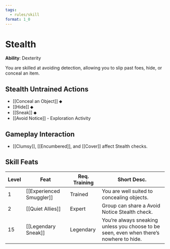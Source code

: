 ```yaml
---
tags:
  - rules/skill
format: 1_0
---
```

# Stealth

**Ability**: Dexterity

You are skilled at avoiding detection, allowing you to slip past foes, hide, or conceal an item.

## Stealth Untrained Actions

- [[Conceal an Object]] ⬥
- [[Hide]] ⬥
- [[Sneak]] ⬥
- [[Avoid Notice]] - Exploration Activity

## Gameplay Interaction

- [[Clumsy]], [[Encumbered]], and [[Cover]] affect Stealth checks.

## Skill Feats

| Level | Feat                     | Req. Training | Short Desc.                                                                             |
| ----- | ------------------------ | ------------- | --------------------------------------------------------------------------------------- |
| 1     | [[Experienced Smuggler]] | Trained       | You are well suited to concealing objects.                                              |
| 2     | [[Quiet Allies]]         | Expert        | Group can share a Avoid Notice Stealth check.                                           |
| 15    | [[Legendary Sneak]]      | Legendary     | You’re always sneaking unless you choose to be seen, even when there’s nowhere to hide. |

